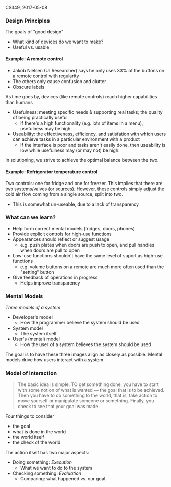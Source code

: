CS349, 2017-05-08

### Design Principles ###

The goals of "good design"

* What kind of devices do we want to make?
* Useful vs. usable

#### Example: A remote control ####

* Jakob Nielsen (UI Researcher) says he only uses 33% of the buttons on a remote control with regularity
* The others only cause confusion and clutter
* Obscure labels

As time goes by, devices (like remote controls) reach higher capabilities than humans

* Usefulness: meeting specific needs & supporting real tasks; the quality of being practically useful
    - If there's a high functionality (e.g. lots of items in a menu), usefulness may be high
* Useability: the effectiveness, efficiency, and satisfation with which users can achieve tasks in a particular environment with a product
    - If the interface is poor and tasks aren't easily done, then useability is low while usefulness may (or may not) be high.

In solutioning, we strive to achieve the optimal balance between the two.

#### Example: Refrigerator temperature control ####

Two controls: one for fridge and one for freezer. This implies that there are two systems/valves (or sources). However, these controls simply adjust the cold air flow coming from a single source, split into two.

* This is somewhat un-useable, due to a lack of transparency


### What can we learn? ###

* Help form correct mental models (fridges, doors, phones)
* Provide explicit controls for high-use functions
* Appearances should reflect or suggest usage
    - e.g. push plates when doors are push to open, and pull handles when doors are pull to open
* Low-use functions shouldn't have the same level of suport as high-use functions
    - e.g. volume buttons on a remote are much more often used than the "setting" button
* Give feedback of operations in progress
    - Helps improve transparency


### Mental Models ###
*Three models of a system*

* Developer's model
    - How the programmer believe the system should be used
* System model
    - The system itself
* User's (mental) model
    - How the user of a system believes the system should be used

The goal is to have these three images align as closely as possible. Mental models drive how users interact with a system


### Model of Interaction ###

> The basic idea is simple. TO get something done, you have to start with some notion of what is wanted — the goal that is to be achieved. Then you have to do something to the world, that is, take action to move yourself or manipulate someone or something. Finally, you check to see that your goal was made.

Four things to consider

* the goal
* what is done in the world
* the world itself
* the check of the world

The action itself has two major aspects:

* Doing something: *Execution*
    - What we want to do to the system
* Checking something: *Evaluation*
    - Comparing: what happened vs. our goal


